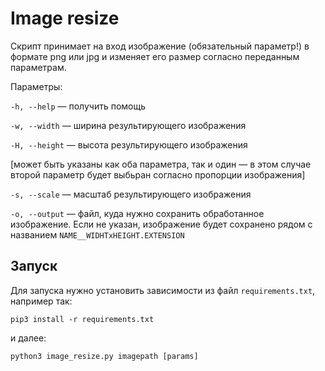 # Image resize
Скрипт принимает на вход изображение (обязательный параметр!) в формате png или jpg и изменяет его размер согласно переданным параметрам. 

Параметры:

`-h, --help` — получить помощь

`-w, --width` — ширина результирующего изображения

`-H, --height` — высота результирующего изображения

[может быть указаны как оба параметра, так и один — в этом случае второй параметр будет выбьран согласно пропорции изображения]

`-s, --scale` — масштаб результирующего изображения

`-o, --output` — файл, куда нужно сохранить обработанное изображение. Если не указан, изображение будет сохранено рядом с названием `NAME__WIDHTxHEIGHT.EXTENSION`

## Запуск
Для запуска нужно установить зависимости из файл `requirements.txt`, например так:
```
pip3 install -r requirements.txt
```
и далее:
```
python3 image_resize.py imagepath [params]
```
